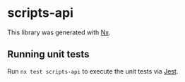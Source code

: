 # scripts-api

This library was generated with [Nx](https://nx.dev).

## Running unit tests

Run `nx test scripts-api` to execute the unit tests via [Jest](https://jestjs.io).
